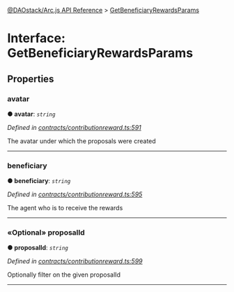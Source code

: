 [@DAOstack/Arc.js API Reference](../README.md) > [GetBeneficiaryRewardsParams](../interfaces/getbeneficiaryrewardsparams.md)



# Interface: GetBeneficiaryRewardsParams


## Properties
<a id="avatar"></a>

###  avatar

**●  avatar**:  *`string`* 

*Defined in [contracts/contributionreward.ts:591](https://github.com/daostack/arc.js/blob/6909d59/lib/contracts/contributionreward.ts#L591)*



The avatar under which the proposals were created




___

<a id="beneficiary"></a>

###  beneficiary

**●  beneficiary**:  *`string`* 

*Defined in [contracts/contributionreward.ts:595](https://github.com/daostack/arc.js/blob/6909d59/lib/contracts/contributionreward.ts#L595)*



The agent who is to receive the rewards




___

<a id="proposalid"></a>

### «Optional» proposalId

**●  proposalId**:  *`string`* 

*Defined in [contracts/contributionreward.ts:599](https://github.com/daostack/arc.js/blob/6909d59/lib/contracts/contributionreward.ts#L599)*



Optionally filter on the given proposalId




___


